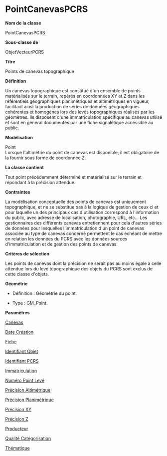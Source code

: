 # PointCanevasPCRS #



**Nom de la classe**

PointCanevasPCRS

**Sous-classe de**

ObjetVecteurPCRS

**Titre**

Points de canevas topographique

**Définition**

Un canevas topographique est constitué d'un ensemble de points matérialisés sur le terrain, repérés en coordonnées XY et Z dans les référentiels géographiques planimétriques et altimétriques en vigueur, facilitant ainsi la production de séries de données géographiques cohérentes et homogènes lors des levés topographiques réalisés par les géomètres. Ils disposent d'une immatriculation spécifique au canevas utilisé et sont en général documentés par une fiche signalétique accessible au public.

**Modélisation**

Point <br>Lorsque l'altimétrie du point de canevas est disponible, il est obligatoire de la fournir sous forme de coordonnée Z.

**La classe contient**

Tout point précédemment déterminé et matérialisé sur le terrain et répondant à la précision attendue.   

**Contraintes**

La modélisation conceptuelle des points de canevas est uniquement topographique, et ne se substitue pas à la logique de gestion de ceux ci et pour laquelle un des principaux cas d'utilisation correspond à l'information du public, avec adresse de localisation, photographie, URL, etc... Les gestionnaires des différents canevas entretiennent pour cela d'autres séries de données pour lesquelles l'immatriculation d'un point de canevas associée au type de canevas concerné permettent le cas échéant de mettre en relation les données du PCRS avec les données sources d'immatriculation et de gestion des points de canevas.

**Critères de sélection**

Les points de canevas dont la précision ne serait pas au moins égale à celle attendue lors du levé topographique des objets du PCRS sont exclus de cette classe d'objets.

**Géométrie**

- Définition : Géométrie du point.

- Type : GM_Point.

**Paramètres**

[Canevas](http://doc-pcrs.readthedocs.io/fr/latest/Projet_FME/PCRS_Parametres.html#canevas)

[Date Création](http://doc-pcrs.readthedocs.io/fr/latest/Projet_FME/PCRS_Parametres.html#date-creation)

[Fiche](http://doc-pcrs.readthedocs.io/fr/latest/Projet_FME/PCRS_Parametres.html#fiche)

[Identifiant Objet](http://doc-pcrs.readthedocs.io/fr/latest/Projet_FME/PCRS_Parametres.html#identifiant-objet)

[Identifiant PCRS](http://doc-pcrs.readthedocs.io/fr/latest/Projet_FME/PCRS_Parametres.html#identifiant-pcrs)

[Immatriculation](http://doc-pcrs.readthedocs.io/fr/latest/Projet_FME/PCRS_Parametres.html#immatriculation)

[Numéro Point Levé](http://doc-pcrs.readthedocs.io/fr/latest/Projet_FME/PCRS_Parametres.html#numero-point-leve)

[Précision Altimétrique](http://doc-pcrs.readthedocs.io/fr/latest/Projet_FME/PCRS_Parametres.html#precision-altimetrique)

[Précision Planimétrique](http://doc-pcrs.readthedocs.io/fr/latest/Projet_FME/PCRS_Parametres.html#precision-planimetrique)

[Précision XY](http://doc-pcrs.readthedocs.io/fr/latest/Projet_FME/PCRS_Parametres.html#precision-xy)

[Précision Z](http://doc-pcrs.readthedocs.io/fr/latest/Projet_FME/PCRS_Parametres.html#precision-z)

[Producteur](http://doc-pcrs.readthedocs.io/fr/latest/Projet_FME/PCRS_Parametres.html#producteur)

[Qualité Catégorisation](http://doc-pcrs.readthedocs.io/fr/latest/Projet_FME/PCRS_Parametres.html#qualite-categorisation)

[Thématique](http://doc-pcrs.readthedocs.io/fr/latest/Projet_FME/PCRS_Parametres.html#thematique)
